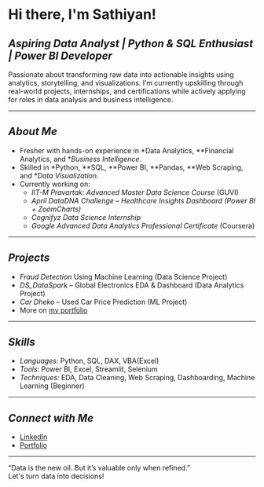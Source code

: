 # Hi there, I'm Sathiyan!  

## *Aspiring Data Analyst | Python & SQL Enthusiast | Power BI Developer*  
Passionate about transforming raw data into actionable insights using analytics, storytelling, and visualizations. I’m currently upskilling through real-world projects, internships, and certifications while actively applying for roles in data analysis and business intelligence.

---

## *About Me*
- Fresher with hands-on experience in *Data Analytics, **Financial Analytics, and **Business Intelligence*.
- Skilled in *Python, **SQL, **Power BI, **Pandas, **Web Scraping, and **Data Visualization*.
- Currently working on:
  - *IIT-M Pravartak: Advanced Master Data Science Course* (GUVI)
  - *April DataDNA Challenge – Healthcare Insights Dashboard (Power BI + ZoomCharts)*
  - *Cognifyz Data Science Internship*
  - *Google Advanced Data Analytics Professional Certificate* (Coursera)

---

## *Projects*
- *Fraud Detection* Using Machine Learning (Data Science Project)
- *DS_DataSpark* – Global Electronics EDA & Dashboard (Data Analytics Project)
- *Car Dheko* – Used Car Price Prediction (ML Project)
- More on [my portfolio](https://sathiyanuc-data-science-vy48qcp.gamma.site/?fbclid=PAZXh0bgNhZW0CMTEAAaYwuYx0asp2v9vqXgJrNcFne_Oe43ep06NFk7TGJjp2v3vr193_A06Gp2w_aem_zfV8_ypnXy_1202K5e8ZSQ)

---

## *Skills*
- *Languages:* Python, SQL, DAX, VBA(Excel)
- *Tools:* Power BI, Excel, Streamlit, Selenium
- *Techniques:* EDA, Data Cleaning, Web Scraping, Dashboarding, Machine Learning (Beginner)

---

## *Connect with Me*
- [LinkedIn](https://in.linkedin.com/in/sathiyanuc)
- [Portfolio](https://sathiyanuc-data-science-vy48qcp.gamma.site/?fbclid=PAZXh0bgNhZW0CMTEAAaYwuYx0asp2v9vqXgJrNcFne_Oe43ep06NFk7TGJjp2v3vr193_A06Gp2w_aem_zfV8_ypnXy_1202K5e8ZSQ)

---

“Data is the new oil. But it’s valuable only when refined.”  
Let's turn data into decisions!
